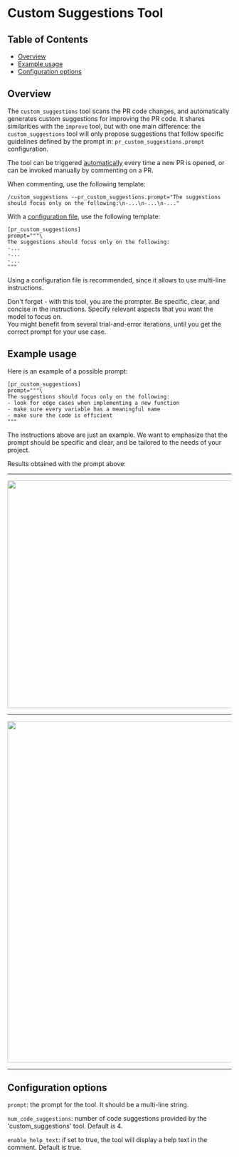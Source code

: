 # Custom Suggestions Tool

## Table of Contents
- [Overview](#overview)
- [Example usage](#example-usage)
- [Configuration options](#configuration-options)


## Overview
The `custom_suggestions` tool scans the PR code changes, and automatically generates custom suggestions for improving the PR code.
It shares similarities with the `improve` tool, but with one main difference: the `custom_suggestions` tool will only propose suggestions that follow specific guidelines defined by the prompt in: `pr_custom_suggestions.prompt` configuration.

The tool can be triggered [automatically](https://github.com/Codium-ai/pr-agent/blob/main/Usage.md#github-app-automatic-tools) every time a new PR is opened, or can be invoked manually by commenting on a PR.

When commenting, use the following template:

```
/custom_suggestions --pr_custom_suggestions.prompt="The suggestions should focus only on the following:\n-...\n-...\n-..."
```

With a [configuration file](https://github.com/Codium-ai/pr-agent/blob/main/Usage.md#working-with-github-app), use the following template:

```
[pr_custom_suggestions]
prompt="""\
The suggestions should focus only on the following:
-...
-...
-...
"""
```
Using a configuration file is recommended, since it allows to use multi-line instructions.

Don't forget - with this tool, you are the prompter. Be specific, clear, and concise in the instructions. Specify relevant aspects that you want the model to focus on. \
You might benefit from several trial-and-error iterations, until you get the correct prompt for your use case.

## Example usage

Here is an example of a possible prompt:
```
[pr_custom_suggestions]
prompt="""\
The suggestions should focus only on the following:
- look for edge cases when implementing a new function
- make sure every variable has a meaningful name
- make sure the code is efficient
"""
```     

The instructions above are just an example. We want to emphasize that the prompt should be specific and clear, and be tailored to the needs of your project.

Results obtained with the prompt above:
___
<kbd><img src=https://codium.ai/images/pr_agent/custom_suggestions_prompt.png width="512"></kbd>
___
<kbd><img src=https://codium.ai/images/pr_agent/custom_suggestions_result.png width="768"></kbd>
___

## Configuration options

`prompt`: the prompt for the tool. It should be a multi-line string.

`num_code_suggestions`: number of code suggestions provided by the 'custom_suggestions' tool. Default is 4.

`enable_help_text`: if set to true, the tool will display a help text in the comment. Default is true.
